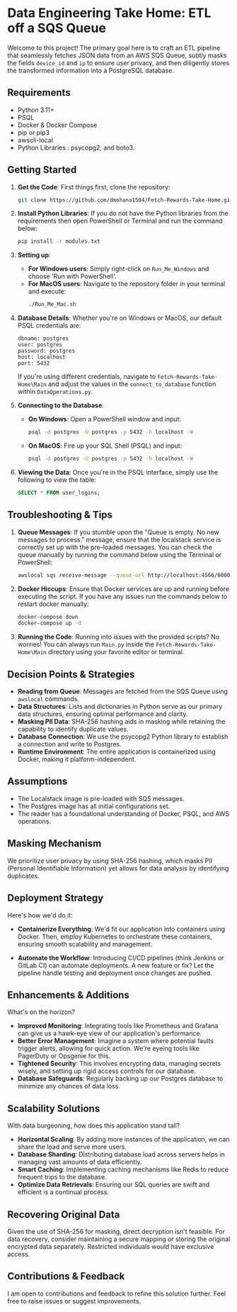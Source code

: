 # Data Engineering Take Home: ETL off a SQS Queue

Welcome to this project! The primary goal here is to craft an ETL pipeline that seamlessly fetches JSON data from an AWS SQS Queue, subtly masks the fields `device_id` and `ip` to ensure user privacy, and then diligently stores the transformed information into a PostgreSQL database.

## Requirements

- Python 3.11+
- PSQL
- Docker & Docker Compose
- pip or pip3
- awscli-local
- Python Libraries : psycopg2, and boto3.
   
## Getting Started

1. **Get the Code**: First things first, clone the repository:
   ```bash
   git clone https://github.com/dmohana1504/Fetch-Rewards-Take-Home.git
   ```
2. **Install Python Libraries**: If you do not have the Python libraries from the requirements then open PowerShell or Terminal and run the command below:
   ```bash
   pip install -r modules.txt
   ```     
   
3. **Setting up**:
   - **For Windows users**: Simply right-click on `Run_Me_Windows` and choose 'Run with PowerShell'.
   - **For MacOS users**: Navigate to the repository folder in your terminal and execute:
     ```bash
     ./Run_Me_Mac.sh
     ```

4. **Database Details**: Whether you're on Windows or MacOS, our default PSQL credentials are:
   ```plaintext
   dbname: postgres
   user: postgres
   password: postgres
   host: localhost
   port: 5432
   ```

   If you're using different credentials, navigate to `Fetch-Rewards-Take-Home\Main` and adjust the values in the `connect_to_database` function within `DataOperations.py`.

5. **Connecting to the Database**:
   - **On Windows**: Open a PowerShell window and input:
     ```bash
     psql -d postgres -U postgres -p 5432 -h localhost -W
     ```

   - **On MacOS**: Fire up your SQL Shell (PSQL) and input:
     ```bash
     psql -d postgres -U postgres -p 5432 -h localhost -W
     ```

6. **Viewing the Data**: Once you're in the PSQL interface, simply use the following to view the table:
   ```sql
   SELECT * FROM user_logins;
   ```

## Troubleshooting & Tips

1. **Queue Messages**: If you stumble upon the "Queue is empty. No new messages to process." message, ensure that the localstack service is correctly set up with the pre-loaded messages. You can check the queue manually by running the command below using the Terminal or PowerShell:
   
   ```bash
   awslocal sqs receive-message --queue-url http://localhost:4566/000000000000/login-queue
   ```

2. **Docker Hiccups**: Ensure that Docker services are up and running before executing the script. If you have any issues run the commands below to restart docker manually:
   ```bash
   docker-compose down
   docker-compose up -d
   ```

3. **Running the Code**: Running into issues with the provided scripts? No worries! You can always run `Main.py` inside the `Fetch-Rewards-Take-Home\Main` directory using your favorite editor or terminal.

## Decision Points & Strategies

- **Reading from Queue**: Messages are fetched from the SQS Queue using `awslocal` commands.
- **Data Structures**: Lists and dictionaries in Python serve as our primary data structures, ensuring optimal performance and clarity.
- **Masking PII Data**: SHA-256 hashing aids in masking while retaining the capability to identify duplicate values.
- **Database Connection**: We use the psycopg2 Python library to establish a connection and write to Postgres.
- **Runtime Environment**: The entire application is containerized using Docker, making it platform-independent.

## Assumptions
- The Localstack image is pre-loaded with SQS messages.
- The Postgres image has all initial configurations set.
- The reader has a foundational understanding of Docker, PSQL, and AWS operations.

## Masking Mechanism

We prioritize user privacy by using SHA-256 hashing, which masks PII (Personal Identifiable Information) yet allows for data analysis by identifying duplicates.

## Deployment Strategy

Here's how we'd do it:
   
- **Containerize Everything**: We'd fit our application into containers using Docker. Then, employ Kubernetes to orchestrate these containers, ensuring smooth scalability and management.

- **Automate the Workflow**: Introducing CI/CD pipelines (think Jenkins or GitLab CI) can automate deployments. A new feature or fix? Let the pipeline handle testing and deployment once changes are pushed.

## Enhancements & Additions

What's on the horizon?

- **Improved Monitoring**: Integrating tools like Prometheus and Grafana can give us a hawk-eye view of our application's performance.
- **Better Error Management**: Imagine a system where potential faults trigger alerts, allowing for quick action. We're eyeing tools like PagerDuty or Opsgenie for this.
- **Tightened Security**: This involves encrypting data, managing secrets wisely, and setting up rigid access controls for our database.
- **Database Safeguards**: Regularly backing up our Postgres database to minimize any chances of data loss.

## Scalability Solutions

With data burgeoning, how does this application stand tall?

- **Horizontal Scaling**: By adding more instances of the application, we can share the load and serve more users.
- **Database Sharding**: Distributing database load across servers helps in managing vast amounts of data efficiently.
- **Smart Caching**: Implementing caching mechanisms like Redis to reduce frequent trips to the database.
- **Optimize Data Retrievals**: Ensuring our SQL queries are swift and efficient is a continual process.

## Recovering Original Data

Given the use of SHA-256 for masking, direct decryption isn't feasible. For data recovery, consider maintaining a secure mapping or storing the original encrypted data separately. Restricted individuals would have exclusive access.

## Contributions & Feedback

I am open to contributions and feedback to refine this solution further. Feel free to raise issues or suggest improvements.

